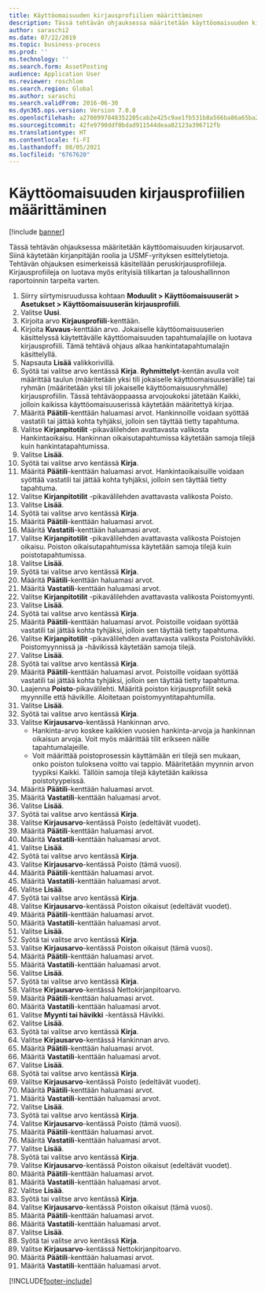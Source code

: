 ```yaml
---
title: Käyttöomaisuuden kirjausprofiilien määrittäminen
description: Tässä tehtävän ohjauksessa määritetään käyttöomaisuuden kirjausarvot.
author: saraschi2
ms.date: 07/22/2019
ms.topic: business-process
ms.prod: ''
ms.technology: ''
ms.search.form: AssetPosting
audience: Application User
ms.reviewer: roschlom
ms.search.region: Global
ms.author: saraschi
ms.search.validFrom: 2016-06-30
ms.dyn365.ops.version: Version 7.0.0
ms.openlocfilehash: a2708997848352205cab2e425c9ae1fb531b8a566ba86a65ba2cbeb7e0b5c2b8
ms.sourcegitcommit: 42fe9790ddf0bdad911544deaa82123a396712fb
ms.translationtype: HT
ms.contentlocale: fi-FI
ms.lasthandoff: 08/05/2021
ms.locfileid: "6767620"
---
```

# <a name="set-up-fixed-asset-posting-profiles"></a>Käyttöomaisuuden kirjausprofiilien määrittäminen

[!include [banner](../../includes/banner.md)]

Tässä tehtävän ohjauksessa määritetään käyttöomaisuuden kirjausarvot.  Siinä käytetään kirjanpitäjän roolia ja USMF-yrityksen esittelytietoja.  Tehtävän ohjauksen esimerkeissä käsitellään peruskirjausprofiileja. Kirjausprofiileja on luotava myös erityisiä tilikartan ja taloushallinnon raportoinnin tarpeita varten.

1. Siirry siirtymisruudussa kohtaan **Moduulit > Käyttöomaisuuserät > Asetukset > Käyttöomaisuuserän kirjausprofiili**.
2. Valitse **Uusi**.
3. Kirjoita arvo **Kirjausprofiili**-kenttään.
4. Kirjoita **Kuvaus**-kenttään arvo. Jokaiselle käyttöomaisuuserien käsittelyssä käytettävälle käyttöomaisuuden tapahtumalajille on luotava kirjausprofiili. Tämä tehtävä ohjaus alkaa hankintatapahtumalajin käsittelyllä.  
5. Napsauta **Lisää** valikkorivillä.
6. Syötä tai valitse arvo kentässä **Kirja**. **Ryhmittelyt**-kentän avulla voit määrittää taulun (määritetään yksi tili jokaiselle käyttöomaisuuserälle) tai ryhmän (määritetään yksi tili jokaiselle käyttöomaisuusryhmälle) kirjausprofiilin. Tässä tehtäväoppaassa arvojoukoksi jätetään Kaikki, jolloin kaikissa käyttöomaisuuserissä käytetään määritettyä kirjaa.  
7. Määritä **Päätili**-kenttään haluamasi arvot. Hankinnoille voidaan syöttää vastatili tai jättää kohta tyhjäksi, jolloin sen täyttää tietty tapahtuma.    
8. Valitse **Kirjanpitotilit** -pikavälilehden avattavasta valikosta Hankintaoikaisu. Hankinnan oikaisutapahtumissa käytetään samoja tilejä kuin hankintatapahtumissa.  
9. Valitse **Lisää**.
10. Syötä tai valitse arvo kentässä **Kirja**.
11. Määritä **Päätili**-kenttään haluamasi arvot. Hankintaoikaisuille voidaan syöttää vastatili tai jättää kohta tyhjäksi, jolloin sen täyttää tietty tapahtuma.    
12. Valitse **Kirjanpitotilit** -pikavälilehden avattavasta valikosta Poisto.
13. Valitse **Lisää**.
14. Syötä tai valitse arvo kentässä **Kirja**.
15. Määritä **Päätili**-kenttään haluamasi arvot.
16. Määritä **Vastatili**-kenttään haluamasi arvot.
17. Valitse **Kirjanpitotilit** -pikavälilehden avattavasta valikosta Poistojen oikaisu. Poiston oikaisutapahtumissa käytetään samoja tilejä kuin poistotapahtumissa.  
18. Valitse **Lisää**.
19. Syötä tai valitse arvo kentässä **Kirja**.
20. Määritä **Päätili**-kenttään haluamasi arvot.
21. Määritä **Vastatili**-kenttään haluamasi arvot.
22. Valitse **Kirjanpitotilit** -pikavälilehden avattavasta valikosta Poistomyynti.
23. Valitse **Lisää**.
24. Syötä tai valitse arvo kentässä **Kirja**.
25. Määritä **Päätili**-kenttään haluamasi arvot. Poistoille voidaan syöttää vastatili tai jättää kohta tyhjäksi, jolloin sen täyttää tietty tapahtuma.  
26. Valitse **Kirjanpitotilit** -pikavälilehden avattavasta valikosta Poistohävikki. Poistomyynnissä ja -hävikissä käytetään samoja tilejä.  
27. Valitse **Lisää**.
28. Syötä tai valitse arvo kentässä **Kirja**.
29. Määritä **Päätili**-kenttään haluamasi arvot. Poistoille voidaan syöttää vastatili tai jättää kohta tyhjäksi, jolloin sen täyttää tietty tapahtuma.  
30. Laajenna **Poisto**-pikavälilehti. Määritä poiston kirjausprofiilit sekä myynnille että hävikille.  Aloitetaan poistomyyntitapahtumilla.  
31. Valitse **Lisää**.
32. Syötä tai valitse arvo kentässä **Kirja**.
33. Valitse **Kirjausarvo**-kentässä Hankinnan arvo.
    * Hankinta-arvo koskee kaikkien vuosien hankinta-arvoja ja hankinnan oikaisun arvoja. Voit myös määrittää tilit erikseen näille tapahtumalajeille.  
    * Voit määrittää poistoprosessin käyttämään eri tilejä sen mukaan, onko poiston tuloksena voitto vai tappio. Määritetään myynnin arvon tyypiksi Kaikki. Tällöin samoja tilejä käytetään kaikissa poistotyypeissä.  
34. Määritä **Päätili**-kenttään haluamasi arvot.
35. Määritä **Vastatili**-kenttään haluamasi arvot.
36. Valitse **Lisää**.
37. Syötä tai valitse arvo kentässä **Kirja**.
38. Valitse **Kirjausarvo**-kentässä Poisto (edeltävät vuodet).  
38. Määritä **Päätili**-kenttään haluamasi arvot.
39. Määritä **Vastatili**-kenttään haluamasi arvot.
40. Valitse **Lisää**.
41. Syötä tai valitse arvo kentässä **Kirja**.
42. Valitse **Kirjausarvo**-kentässä Poisto (tämä vuosi).
43. Määritä **Päätili**-kenttään haluamasi arvot.
44. Määritä **Vastatili**-kenttään haluamasi arvot.
45. Valitse **Lisää**.
46. Syötä tai valitse arvo kentässä **Kirja**.
47. Valitse **Kirjausarvo**-kentässä Poiston oikaisut (edeltävät vuodet).
48. Määritä **Päätili**-kenttään haluamasi arvot.
49. Määritä **Vastatili**-kenttään haluamasi arvot.
50. Valitse **Lisää**.
51. Syötä tai valitse arvo kentässä **Kirja**.
52. Valitse **Kirjausarvo**-kentässä Poiston oikaisut (tämä vuosi).
53. Määritä **Päätili**-kenttään haluamasi arvot.
54. Määritä **Vastatili**-kenttään haluamasi arvot.
55. Valitse **Lisää**.
56. Syötä tai valitse arvo kentässä **Kirja**.
57. Valitse **Kirjausarvo**-kentässä Nettokirjanpitoarvo.
58. Määritä **Päätili**-kenttään haluamasi arvot.
59. Määritä **Vastatili**-kenttään haluamasi arvot.
60. Valitse **Myynti tai hävikki** -kentässä Hävikki.
61. Valitse **Lisää**.
62. Syötä tai valitse arvo kentässä **Kirja**.
63. Valitse **Kirjausarvo**-kentässä Hankinnan arvo.
64. Määritä **Päätili**-kenttään haluamasi arvot.
65. Määritä **Vastatili**-kenttään haluamasi arvot.
66. Valitse **Lisää**.
67. Syötä tai valitse arvo kentässä **Kirja**.
67. Valitse **Kirjausarvo**-kentässä Poisto (edeltävät vuodet).  
68. Määritä **Päätili**-kenttään haluamasi arvot.
69. Määritä **Vastatili**-kenttään haluamasi arvot.
70. Valitse **Lisää**.
71. Syötä tai valitse arvo kentässä **Kirja**.
72. Valitse **Kirjausarvo**-kentässä Poisto (tämä vuosi).
73. Määritä **Päätili**-kenttään haluamasi arvot.
74. Määritä **Vastatili**-kenttään haluamasi arvot.
75. Valitse **Lisää**.
76. Syötä tai valitse arvo kentässä **Kirja**.
77. Valitse **Kirjausarvo**-kentässä Poiston oikaisut (edeltävät vuodet).
78. Määritä **Päätili**-kenttään haluamasi arvot.
79. Määritä **Vastatili**-kenttään haluamasi arvot.
80. Valitse **Lisää**.
81. Syötä tai valitse arvo kentässä **Kirja**.
82. Valitse **Kirjausarvo**-kentässä Poiston oikaisut (tämä vuosi).
83. Määritä **Päätili**-kenttään haluamasi arvot.
84. Määritä **Vastatili**-kenttään haluamasi arvot.
85. Valitse **Lisää**.
86. Syötä tai valitse arvo kentässä **Kirja**.
87. Valitse **Kirjausarvo**-kentässä Nettokirjanpitoarvo.
88. Määritä **Päätili**-kenttään haluamasi arvot.
89. Määritä **Vastatili**-kenttään haluamasi arvot.



[!INCLUDE[footer-include](../../../includes/footer-banner.md)]